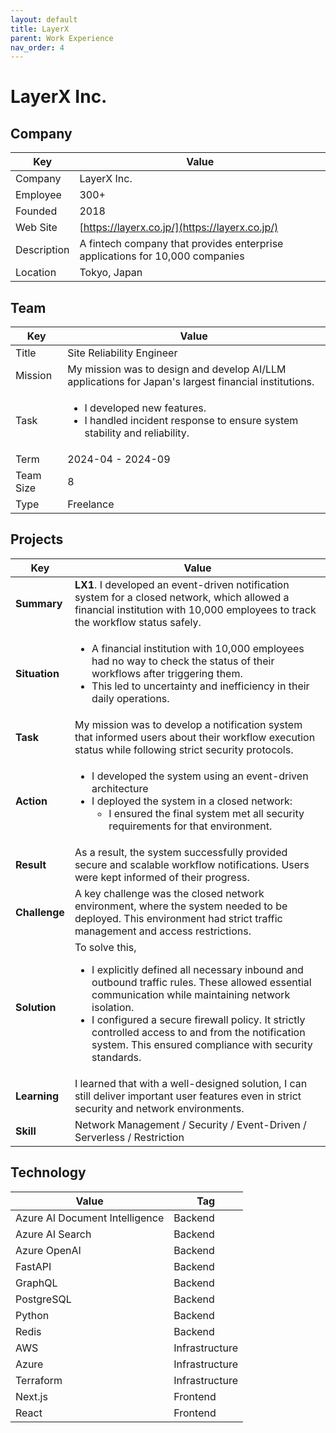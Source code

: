 ```yaml
---
layout: default
title: LayerX
parent: Work Experience
nav_order: 4
---
```


# LayerX Inc.

## Company

| Key         | Value                                                                     |
| ----------- | ------------------------------------------------------------------------- |
| Company     | LayerX Inc.                                                               |
| Employee    | 300+                                                                      |
| Founded     | 2018                                                                      |
| Web Site    | [https://layerx.co.jp/](https://layerx.co.jp/)                      |
| Description | A fintech company that provides enterprise applications for 10,000 companies |
| Location    | Tokyo, Japan                                                              |

## Team

<table>
  <thead>
    <tr>
      <th>Key</th>
      <th>Value</th>
    </tr>
  </thead>
  <tbody>
    <tr>
      <td>Title</td>
      <td>Site Reliability Engineer</td>
    </tr>
    <tr>
      <td>Mission</td>
      <td>My mission was to design and develop AI/LLM applications for Japan's largest financial institutions.</td>
    </tr>
    <tr>
      <td>Task</td>
      <td>
        <ul>
          <li>I developed new features.</li>
          <li>I handled incident response to ensure system stability and reliability.</li>
        </ul>
      </td>
    </tr>
    <tr>
      <td>Term</td>
      <td>2024-04 - 2024-09</td>
    </tr>
    <tr>
      <td>Team Size</td>
      <td>8</td>
    </tr>
    <tr>
      <td>Type</td>
      <td>Freelance</td>
    </tr>
  </tbody>
</table>

## Projects

<table>
  <thead>
    <tr>
      <th>Key</th>
      <th>Value</th>
    </tr>
  </thead>
  <tbody>
    <tr>
      <td><strong>Summary</strong></td>
      <td><strong>LX1</strong>. I developed an event-driven notification system for a closed network, which allowed a financial institution with 10,000 employees to track the workflow status safely.</td>
    </tr>
    <tr>
      <td><strong>Situation</strong></td>
      <td>
        <ul>
          <li>A financial institution with 10,000 employees had no way to check the status of their workflows after triggering them.</li>
          <li>This led to uncertainty and inefficiency in their daily operations.</li>
        </ul>
      </td>
    </tr>
    <tr>
      <td><strong>Task</strong></td>
      <td>My mission was to develop a notification system that informed users about their workflow execution status while following strict security protocols.</td>
    </tr>
    <tr>
      <td><strong>Action</strong></td>
      <td>
        <ul>
          <li>I developed the system using an event-driven architecture</li>
          <li>I deployed the system in a closed network:
            <ul>
              <li>I ensured the final system met all security requirements for that environment.</li>
            </ul>
          </li>
        </ul>
      </td>
    </tr>
    <tr>
      <td><strong>Result</strong></td>
      <td>As a result, the system successfully provided secure and scalable workflow notifications. Users were kept informed of their progress.</td>
    </tr>
    <tr>
      <td><strong>Challenge</strong></td>
      <td>A key challenge was the closed network environment, where the system needed to be deployed. This environment had strict traffic management and access restrictions.</td>
    </tr>
    <tr>
      <td><strong>Solution</strong></td>
      <td>To solve this, <ul>
          <li>I explicitly defined all necessary inbound and outbound traffic rules. These allowed essential communication while maintaining network isolation.</li>
          <li>I configured a secure firewall policy. It strictly controlled access to and from the notification system. This ensured compliance with security standards.</li>
        </ul>
      </td>
    </tr>
    <tr>
      <td><strong>Learning</strong></td>
      <td>I learned that with a well-designed solution, I can still deliver important user features even in strict security and network environments.</td>
    </tr>
    <tr>
      <td><strong>Skill</strong></td>
      <td>Network Management / Security / Event-Driven / Serverless / Restriction</td>
    </tr>
  </tbody>
</table>

## Technology

| Value                          | Tag            |
| ------------------------------ | -------------- |
| Azure AI Document Intelligence | Backend        |
| Azure AI Search                | Backend        |
| Azure OpenAI                   | Backend        |
| FastAPI                        | Backend        |
| GraphQL                        | Backend        |
| PostgreSQL                     | Backend        |
| Python                         | Backend        |
| Redis                          | Backend        |
| AWS                            | Infrastructure |
| Azure                          | Infrastructure |
| Terraform                      | Infrastructure |
| Next.js                        | Frontend       |
| React                          | Frontend       |
